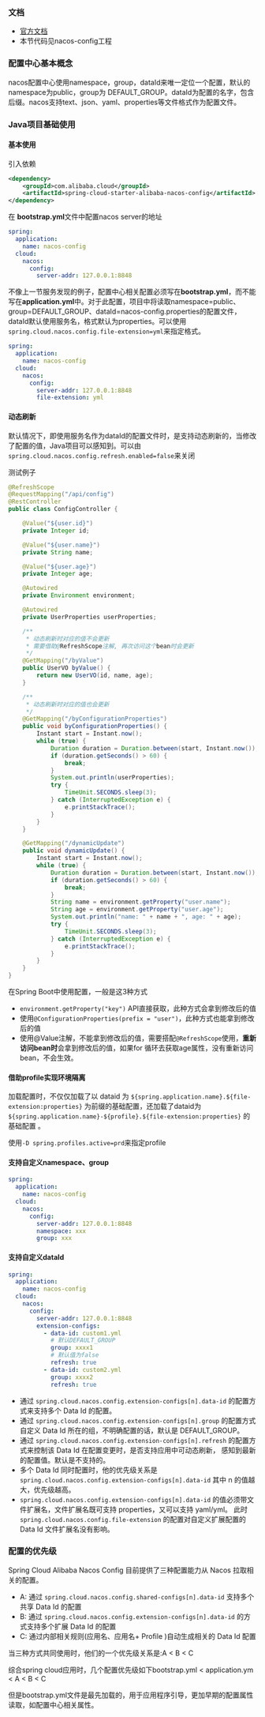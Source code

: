 ### 文档

* [官方文档](https://github.com/alibaba/spring-cloud-alibaba/wiki/Nacos-config)
* 本节代码见nacos-config工程

### 配置中心基本概念

nacos配置中心使用namespace，group，dataId来唯一定位一个配置，默认的namespace为public，group为 DEFAULT_GROUP。dataId为配置的名字，包含后缀。nacos支持text、json、yaml、properties等文件格式作为配置文件。

### Java项目基础使用

#### 基本使用

引入依赖

```xml
<dependency>
    <groupId>com.alibaba.cloud</groupId>
    <artifactId>spring-cloud-starter-alibaba-nacos-config</artifactId>
</dependency>
```

在 **bootstrap.yml**文件中配置nacos server的地址

```yaml
spring:
  application:
    name: nacos-config
  cloud:
    nacos:
      config:
        server-addr: 127.0.0.1:8848
```

不像上一节服务发现的例子，配置中心相关配置必须写在**bootstrap.yml**，而不能写在**application.yml**中。对于此配置，项目中将读取namespace=public、group=DEFAULT_GROUP、dataId=nacos-config.properties的配置文件，dataId默认使用服务名，格式默认为properties。可以使用`spring.cloud.nacos.config.file-extension=yml`来指定格式。

```yml
spring:
  application:
    name: nacos-config
  cloud:
    nacos:
      config:
        server-addr: 127.0.0.1:8848
        file-extension: yml
```

#### 动态刷新

默认情况下，即使用服务名作为dataId的配置文件时，是支持动态刷新的，当修改了配置的值，Java项目可以感知到。可以由` spring.cloud.nacos.config.refresh.enabled=false `来关闭

测试例子

```java
@RefreshScope
@RequestMapping("/api/config")
@RestController
public class ConfigController {

    @Value("${user.id}")
    private Integer id;

    @Value("${user.name}")
    private String name;

    @Value("${user.age}")
    private Integer age;

    @Autowired
    private Environment environment;

    @Autowired
    private UserProperties userProperties;

    /**
     * 动态刷新时对应的值不会更新
     * 需要借助@RefreshScope注解, 再次访问这个bean时会更新
     */
    @GetMapping("/byValue")
    public UserVO byValue() {
        return new UserVO(id, name, age);
    }

    /**
     * 动态刷新时对应的值也会更新
     */
    @GetMapping("/byConfigurationProperties")
    public void byConfigurationProperties() {
        Instant start = Instant.now();
        while (true) {
            Duration duration = Duration.between(start, Instant.now());
            if (duration.getSeconds() > 60) {
                break;
            }
            System.out.println(userProperties);
            try {
                TimeUnit.SECONDS.sleep(3);
            } catch (InterruptedException e) {
                e.printStackTrace();
            }
        }
    }

    @GetMapping("/dynamicUpdate")
    public void dynamicUpdate() {
        Instant start = Instant.now();
        while (true) {
            Duration duration = Duration.between(start, Instant.now());
            if (duration.getSeconds() > 60) {
                break;
            }
            String name = environment.getProperty("user.name");
            String age = environment.getProperty("user.age");
            System.out.println("name: " + name + ", age: " + age);
            try {
                TimeUnit.SECONDS.sleep(3);
            } catch (InterruptedException e) {
                e.printStackTrace();
            }
        }
    }
}
```

在Spring Boot中使用配置，一般是这3种方式

* `environment.getProperty("key")` API直接获取，此种方式会拿到修改后的值
* 使用`@ConfigurationProperties(prefix = "user")`，此种方式也能拿到修改后的值
* 使用@Value注解，不能拿到修改后的值，需要搭配`@RefreshScope`使用，**重新访问bean时**会拿到修改后的值，如果for 循环去获取age属性，没有重新访问bean，不会生效。

#### 借助profile实现环境隔离

加载配置时，不仅仅加载了以 dataid 为 `${spring.application.name}.${file-extension:properties}` 为前缀的基础配置，还加载了dataid为 `${spring.application.name}-${profile}.${file-extension:properties}` 的基础配置 。

使用`-D spring.profiles.active=prd`来指定profile

#### 支持自定义namespace、group

```yml
spring:
  application:
    name: nacos-config
  cloud:
    nacos:
      config:
        server-addr: 127.0.0.1:8848
        namespace: xxx
        group: xxx
```

#### 支持自定义dataId

```yml
spring:
  application:
    name: nacos-config
  cloud:
    nacos:
      config:
        server-addr: 127.0.0.1:8848
        extension-configs:
          - data-id: custom1.yml
            # 默认DEFAULT_GROUP
            group: xxxx1
            # 默认值为false
            refresh: true
          - data-id: custom2.yml
            group: xxxx2
            refresh: true
```

- 通过 `spring.cloud.nacos.config.extension-configs[n].data-id` 的配置方式来支持多个 Data Id 的配置。
- 通过 `spring.cloud.nacos.config.extension-configs[n].group` 的配置方式自定义 Data Id 所在的组，不明确配置的话，默认是 DEFAULT_GROUP。
- 通过 `spring.cloud.nacos.config.extension-configs[n].refresh` 的配置方式来控制该 Data Id 在配置变更时，是否支持应用中可动态刷新， 感知到最新的配置值。默认是不支持的。
-  多个 Data Id 同时配置时，他的优先级关系是 `spring.cloud.nacos.config.extension-configs[n].data-id` 其中 n 的值越大，优先级越高。 
-  `spring.cloud.nacos.config.extension-configs[n].data-id` 的值必须带文件扩展名，文件扩展名既可支持 properties，又可以支持 yaml/yml。 此时 `spring.cloud.nacos.config.file-extension` 的配置对自定义扩展配置的 Data Id 文件扩展名没有影响。 

### 配置的优先级

Spring Cloud Alibaba Nacos Config 目前提供了三种配置能力从 Nacos 拉取相关的配置。

- A: 通过 `spring.cloud.nacos.config.shared-configs[n].data-id` 支持多个共享 Data Id 的配置
- B: 通过 `spring.cloud.nacos.config.extension-configs[n].data-id` 的方式支持多个扩展 Data Id 的配置
- C: 通过内部相关规则(应用名、应用名+ Profile )自动生成相关的 Data Id 配置

当三种方式共同使用时，他们的一个优先级关系是:A < B < C

综合spring cloud应用时，几个配置优先级如下bootstrap.yml < application.ym < A < B < C

但是bootstrap.yml文件是最先加载的，用于应用程序引导，更加早期的配置属性读取，如配置中心相关属性。